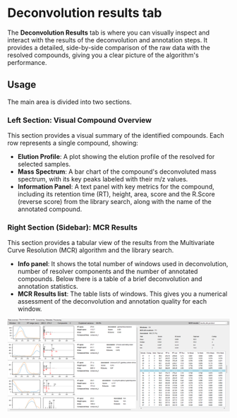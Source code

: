# Deconvolution results tab
The **Deconvolution Results** tab is where you can visually inspect and interact with the results of the deconvolution and annotation steps. It provides a detailed, side-by-side comparison of the raw data with the resolved compounds, giving you a clear picture of the algorithm's performance.

## Usage
The main area is divided into two sections.

### Left Section: Visual Compound Overview
This section provides a visual summary of the identified compounds. Each row represents a single compound, showing:
- **Elution Profile**: A plot showing the elution profile of the resolved for selected samples.
- **Mass Spectrum**: A bar chart of the compound's deconvoluted mass spectrum, with its key peaks labeled with their m/z values.
- **Information Panel**: A text panel with key metrics for the compound, including its retention time (RT), height, area, score and the R.Score (reverse score) from the library search, along with the name of the annotated compound.

### Right Section (Sidebar): MCR Results
This section provides a tabular view of the results from the Multivariate Curve Resolution (MCR) algorithm and the library search.
- **Info panel**: It shows the total number of windows used in deconvolution, number of resolver components and the number of annotated compounds. Below there is a table of a brief deconvolution and annotation statistics. 
- **MCR Results list**: The table lists of windows. This gives you a numerical assessment of the deconvolution and annotation quality for each window.

<p align="center">
    <img src="images/image011.png" >
</p>